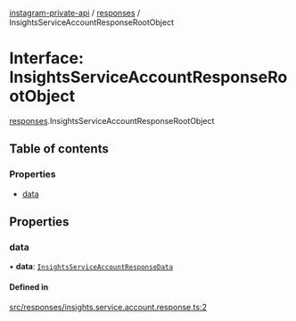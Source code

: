 [instagram-private-api](../../README.md) / [responses](../../modules/responses.md) / InsightsServiceAccountResponseRootObject

# Interface: InsightsServiceAccountResponseRootObject

[responses](../../modules/responses.md).InsightsServiceAccountResponseRootObject

## Table of contents

### Properties

- [data](InsightsServiceAccountResponseRootObject.md#data)

## Properties

### data

• **data**: [`InsightsServiceAccountResponseData`](InsightsServiceAccountResponseData.md)

#### Defined in

[src/responses/insights.service.account.response.ts:2](https://github.com/Nerixyz/instagram-private-api/blob/4971f34/src/responses/insights.service.account.response.ts#L2)
